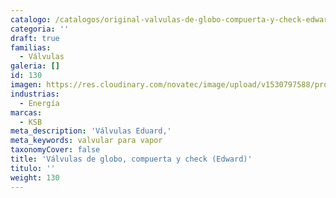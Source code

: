 ```yaml
---
catalogo: /catalogos/original-valvulas-de-globo-compuerta-y-check-edward.pdf
categoria: ''
draft: true
familias:
  - Válvulas
galeria: []
id: 130
imagen: https://res.cloudinary.com/novatec/image/upload/v1530797588/productos/original-valvulas-de-globo-compuerta-y-check-edward.jpg
industrias:
  - Energía
marcas:
  - KSB
meta_description: 'Válvulas Eduard,'
meta_keywords: valvular para vapor
taxonomyCover: false
title: 'Válvulas de globo, compuerta y check (Edward)'
titulo: ''
weight: 130
---
```




